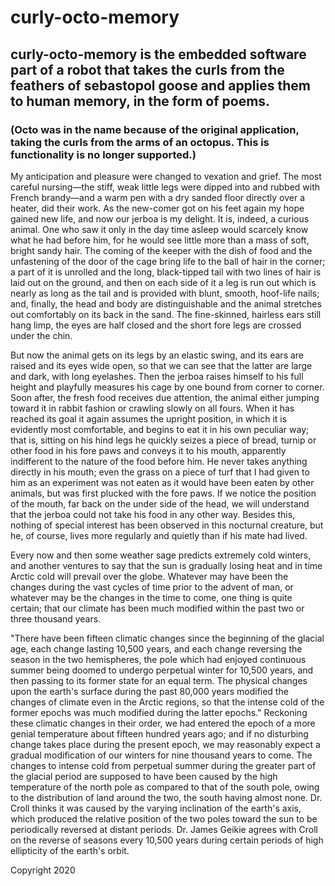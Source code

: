 # curly-octo-memory

## curly-octo-memory is the embedded software part of a robot that takes the curls from the feathers of sebastopol goose and applies them to human memory, in the form of poems.

### (Octo was in the name because of the original application, taking the curls from the arms of an octopus. This is functionality is no longer supported.)
My anticipation and pleasure were changed to vexation and grief. The most careful nursing—the stiff, weak little legs were dipped into and rubbed with French brandy—and a warm pen with a dry sanded floor directly over a heater, did their work. As the new-comer got on his feet again my hope gained new life, and now our jerboa is my delight. It is, indeed, a curious animal. One who saw it only in the day time asleep would scarcely know what he had before him, for he would see little more than a mass of soft, bright sandy hair. The coming of the keeper with the dish of food and the unfastening of the door of the cage bring life to the ball of hair in the corner; a part of it is unrolled and the long, black-tipped tail with two lines of hair is laid out on the ground, and then on each side of it a leg is run out which is nearly as long as the tail and is provided with blunt, smooth, hoof-life nails; and, finally, the head and body are distinguishable and the animal stretches out comfortably on its back in the sand. The fine-skinned, hairless ears still hang limp, the eyes are half closed and the short fore legs are crossed under the chin.

But now the animal gets on its legs by an elastic swing, and its ears are raised and its eyes wide open, so that we can see that the latter are large and dark, with long eyelashes. Then the jerboa raises himself to his full height and playfully measures his cage by one bound from corner to corner. Soon after, the fresh food receives due attention, the animal either jumping toward it in rabbit fashion or crawling slowly on all fours. When it has reached its goal it again assumes the upright position, in which it is evidently most comfortable, and begins to eat it in his own peculiar way; that is, sitting on his hind legs he quickly seizes a piece of bread, turnip or other food in his fore paws and conveys it to his mouth, apparently indifferent to the nature of the food before him. He never takes anything directly in his mouth; even the grass on a piece of turf that I had given to him as an experiment was not eaten as it would have been eaten by other animals, but was first plucked with the fore paws. If we notice the position of the mouth, far back on the under side of the head, we will understand that the jerboa could not take his food in any other way. Besides this, nothing of special interest has been observed in this nocturnal creature, but he, of course, lives more regularly and quietly than if his mate had lived.

Every now and then some weather sage predicts extremely cold winters, and another ventures to say that the sun is gradually losing heat and in time Arctic cold will prevail over the globe. Whatever may have been the changes during the vast cycles of time prior to the advent of man, or whatever may be the changes in the time to come, one thing is quite certain; that our climate has been much modified within the past two or three thousand years.

"There have been fifteen climatic changes since the beginning of the glacial age, each change lasting 10,500 years, and each change reversing the season in the two hemispheres, the pole which had enjoyed continuous summer being doomed to undergo perpetual winter for 10,500 years, and then passing to its former state for an equal term. The physical changes upon the earth's surface during the past 80,000 years modified the changes of climate even in the Arctic regions, so that the intense cold of the former epochs was much modified during the latter epochs." Reckoning these climatic changes in their order, we had entered the epoch of a more genial temperature about fifteen hundred years ago; and if no disturbing change takes place during the present epoch, we may reasonably expect a gradual modification of our winters for nine thousand years to come. The changes to intense cold from perpetual summer during the greater part of the glacial period are supposed to have been caused by the high temperature of the north pole as compared to that of the south pole, owing to the distribution of land around the two, the south having almost none. Dr. Croll thinks it was caused by the varying inclination of the earth's axis, which produced the relative position of the two poles toward the sun to be periodically reversed at distant periods. Dr. James Geikie agrees with Croll on the reverse of seasons every 10,500 years during certain periods of high ellipticity of the earth's orbit.



Copyright 2020
